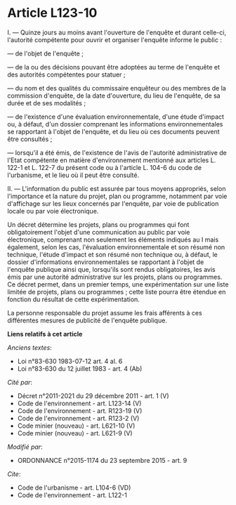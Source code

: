 # Article L123-10

I. ― Quinze jours au moins avant l'ouverture de l'enquête et durant celle-ci, l'autorité compétente pour ouvrir et organiser
l'enquête informe le public : 

― de l'objet de l'enquête ; 

― de la ou des décisions pouvant être adoptées au terme de l'enquête et des autorités compétentes pour statuer ; 

― du nom et des qualités du commissaire enquêteur ou des membres de la commission d'enquête, de la date d'ouverture, du lieu
de l'enquête, de sa durée et de ses modalités ; 

― de l'existence d'une évaluation environnementale, d'une étude d'impact ou, à défaut, d'un dossier comprenant les
informations environnementales se rapportant à l'objet de l'enquête, et du lieu où ces documents peuvent être consultés ; 

― lorsqu'il a été émis, de l'existence de l'avis de l'autorité administrative de l'Etat compétente en matière d'environnement
mentionné aux articles L. 122-1 et L. 122-7 du présent code ou à l'article L. 104-6 du code de l'urbanisme, et le lieu où il
peut être consulté. 

II. ― L'information du public est assurée par tous moyens appropriés, selon l'importance et la nature du projet, plan ou
programme, notamment par voie d'affichage sur les lieux concernés par l'enquête, par voie de publication locale ou par voie
électronique. 

Un décret détermine les projets, plans ou programmes qui font obligatoirement l'objet d'une communication au public par voie
électronique, comprenant non seulement les éléments indiqués au I mais également, selon les cas, l'évaluation
environnementale et son résumé non technique, l'étude d'impact et son résumé non technique ou, à défaut, le dossier
d'informations environnementales se rapportant à l'objet de l'enquête publique ainsi que, lorsqu'ils sont rendus
obligatoires, les avis émis par une autorité administrative sur les projets, plans ou programmes. Ce décret permet, dans un
premier temps, une expérimentation sur une liste limitée de projets, plans ou programmes ; cette liste pourra être étendue en
fonction du résultat de cette expérimentation. 

La personne responsable du projet assume les frais afférents à ces différentes mesures de publicité de l'enquête publique.

**Liens relatifs à cet article**

_Anciens textes_:

  - Loi n°83-630 1983-07-12 art. 4 al. 6
  - Loi n°83-630 du 12 juillet 1983 - art. 4 (Ab)

_Cité par_:

  - Décret n°2011-2021 du 29 décembre 2011 - art. 1 (V)
  - Code de l'environnement - art. L123-14 (V)
  - Code de l'environnement - art. R123-19 (V)
  - Code de l'environnement - art. R123-2 (V)
  - Code minier (nouveau) - art. L621-10 (V)
  - Code minier (nouveau) - art. L621-9 (V)

_Modifié par_:

  - ORDONNANCE n°2015-1174 du 23 septembre 2015 - art. 9

_Cite_:

  - Code de l'urbanisme - art. L104-6 (VD)
  - Code de l'environnement - art. L122-1
